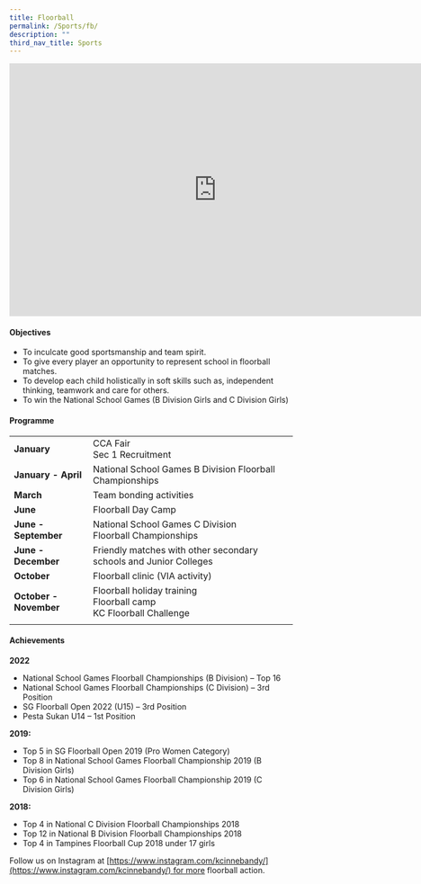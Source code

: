 ```yaml
---
title: Floorball
permalink: /Sports/fb/
description: ""
third_nav_title: Sports
---
```


<iframe allowfullscreen="true" height="450" width="735" frameborder="0" src="https://docs.google.com/presentation/d/e/2PACX-1vR5b22qWiWytaY9vbQeDBfIdtJGP_LLRB4wRF-EGQ1M314hEamdwWroAmcBfqBf-j34yOJiaVTkSqsg/embed?start=false&amp;loop=false&amp;delayms=3000"></iframe>

#### Objectives

*   To inculcate good sportsmanship and team spirit.
*   To give every player an opportunity to represent school in floorball matches.
*   To develop each child holistically in soft skills such as, independent thinking, teamwork and care for others.
*   To win the National School Games (B Division Girls and C Division Girls)

#### Programme 

|   |   |
|---|---|
| **January**  | CCA Fair<br>Sec 1 Recruitment  |
| **January - April**  | National School Games B Division Floorball Championships  |
| **March**  | Team bonding activities  |
| **June**  | Floorball Day Camp  |
| **June - September**  | National School Games C Division Floorball&nbsp;Championships  |
| **June - December**  | Friendly matches with other secondary schools and&nbsp;Junior Colleges  |
| **October**  | Floorball clinic (VIA activity)  |
| **October - November**  | Floorball holiday training  <br>Floorball camp  <br>KC Floorball Challenge  |
|   |   |

#### Achievements 

**2022**  
*   National School Games Floorball Championships (B Division) – Top 16
*   National School Games Floorball Championships (C Division) – 3rd Position
*   SG Floorball Open 2022 (U15) – 3rd Position
*   Pesta Sukan U14 – 1st Position 
    
**2019:**
*   Top 5 in SG Floorball Open 2019 (Pro Women Category)
*   Top 8 in National School Games Floorball Championship 2019 (B Division Girls)
*   Top 6 in National School Games Floorball Championship 2019 (C Division Girls)

**2018:**
*   Top 4 in National C Division Floorball Championships 2018
*   Top 12 in National B Division Floorball Championships 2018
*   Top 4 in Tampines Floorball Cup 2018 under 17 girls

Follow us on Instagram at [https://www.instagram.com/kcinnebandy/](https://www.instagram.com/kcinnebandy/) for more floorball action.